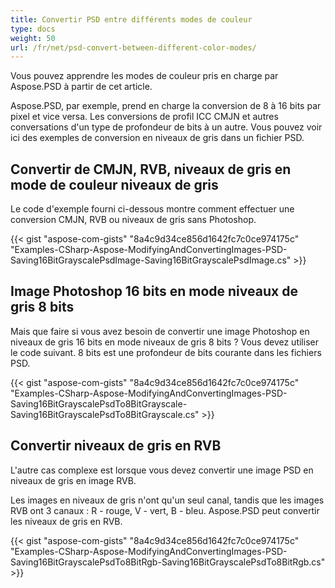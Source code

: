 ```yaml
---
title: Convertir PSD entre différents modes de couleur
type: docs
weight: 50
url: /fr/net/psd-convert-between-different-color-modes/
---
```


Vous pouvez apprendre les modes de couleur pris en charge par Aspose.PSD à partir de cet article.

Aspose.PSD, par exemple, prend en charge la conversion de 8 à 16 bits par pixel et vice versa. Les conversions de profil ICC CMJN et autres conversations d'un type de profondeur de bits à un autre. Vous pouvez voir ici des exemples de conversion en niveaux de gris dans un fichier PSD.
## **Convertir de CMJN, RVB, niveaux de gris en mode de couleur niveaux de gris**
Le code d'exemple fourni ci-dessous montre comment effectuer une conversion CMJN, RVB ou niveaux de gris sans Photoshop.

{{< gist "aspose-com-gists" "8a4c9d34ce856d1642fc7c0ce974175c" "Examples-CSharp-Aspose-ModifyingAndConvertingImages-PSD-Saving16BitGrayscalePsdImage-Saving16BitGrayscalePsdImage.cs" >}}
## **Image Photoshop 16 bits en mode niveaux de gris 8 bits**
Mais que faire si vous avez besoin de convertir une image Photoshop en niveaux de gris 16 bits en mode niveaux de gris 8 bits ? Vous devez utiliser le code suivant. 8 bits est une profondeur de bits courante dans les fichiers PSD.

{{< gist "aspose-com-gists" "8a4c9d34ce856d1642fc7c0ce974175c" "Examples-CSharp-Aspose-ModifyingAndConvertingImages-PSD-Saving16BitGrayscalePsdTo8BitGrayscale-Saving16BitGrayscalePsdTo8BitGrayscale.cs" >}}
## **Convertir niveaux de gris en RVB**
L'autre cas complexe est lorsque vous devez convertir une image PSD en niveaux de gris en image RVB.

Les images en niveaux de gris n'ont qu'un seul canal, tandis que les images RVB ont 3 canaux : R - rouge, V - vert, B - bleu. Aspose.PSD peut convertir les niveaux de gris en RVB.

{{< gist "aspose-com-gists" "8a4c9d34ce856d1642fc7c0ce974175c" "Examples-CSharp-Aspose-ModifyingAndConvertingImages-PSD-Saving16BitGrayscalePsdTo8BitRgb-Saving16BitGrayscalePsdTo8BitRgb.cs" >}}
